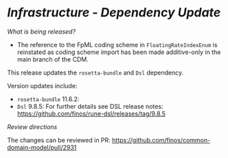 # _Infrastructure - Dependency Update_

_What is being released?_

- The reference to the FpML coding scheme in `FloatingRateIndexEnum` is reinstated as coding scheme import has been made additive-only in the main branch of the CDM.

This release updates the `rosetta-bundle` and `Dsl` dependency.

Version updates include:
- `rosetta-bundle` 11.6.2:
- `Dsl` 9.8.5: For further details see DSL release notes: https://github.com/finos/rune-dsl/releases/tag/9.8.5

_Review directions_

The changes can be reviewed in PR: https://github.com/finos/common-domain-model/pull/2931
